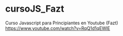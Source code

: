 # cursoJS_Fazt
Curso Javascript para Principiantes en Youtube (Fazt)
https://www.youtube.com/watch?v=RqQ1d1qEWlE

